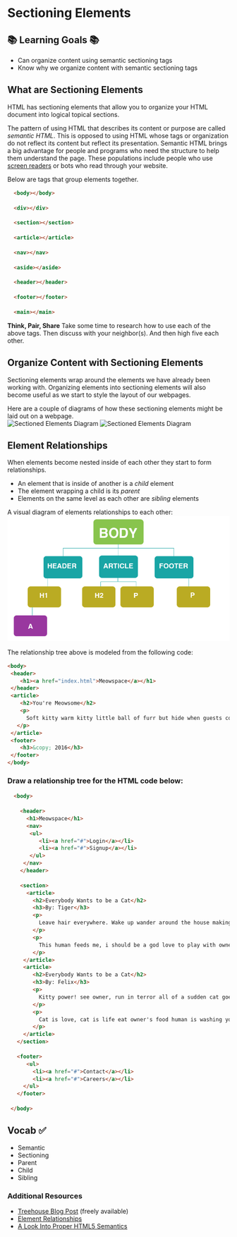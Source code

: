 # Sectioning Elements


## 📚 Learning Goals 📚
- Can organize content using semantic sectioning tags
- Know why we organize content with semantic sectioning tags

## What are Sectioning Elements
HTML has sectioning elements that allow you to organize your HTML document into logical topical sections.

The pattern of using HTML that describes its content or purpose are called *semantic HTML*. This is opposed to using HTML whose tags or organization do not reflect its content but reflect its presentation. Semantic HTML brings a big advantage for people and programs who need the structure to help them understand the page. These populations include people who use [screen readers](http://webaim.org/techniques/screenreader/) or bots who read through your website.


Below are tags that group elements together.

```html
  <body></body>

  <div></div>

  <section></section>

  <article></article>

  <nav></nav>

  <aside></aside>

  <header></header>

  <footer></footer>

  <main></main>
```
**Think, Pair, Share**
Take some time to research how to use each of the above tags. Then discuss with your neighbor(s). And then high five each other.

## Organize Content with Sectioning Elements
Sectioning elements wrap around the elements we have already been working with. Organizing elements into sectioning elements will also become useful as we start to style the layout of our webpages.

Here are a couple of diagrams of how these sectioning elements might be laid out on a webpage.   
![Sectioned Elements Diagram](imgs/section_elements.gif)
![Sectioned Elements Diagram](imgs/section_elements2.png)


## Element Relationships
When elements become nested inside of each other they start to form relationships.
- An element that is inside of another is a _child_ element
- The element wrapping a child is its _parent_
- Elements on the same level as each other are _sibling_ elements

A visual diagram of elements relationships to each other:
![Element Relationship Diagram](imgs/content-hierarchy-diagram.png)

The relationship tree above is modeled from the following code:
```html
<body>
 <header>
    <h1><a href="index.html">Meowspace</a></h1>
 </header>
 <article>
    <h2>You're Meowsome</h2>
    <p>
      Soft kitty warm kitty little ball of furr but hide when guests come over, for gnaw the corn cob purr for no reason. Lies down knock over christmas tree but kitty ipsum dolor sit amet, shed everywhere shed everywhere stretching attack your ankles chase the red dot, hairball run catnip eat the grass sniff or massacre a bird in the living room and then look like the cutest and most innocent animal on the planet, and hide head under blanket so no one can see. Kitty power!
   </p>
 </article>
 <footer>
    <h3>&copy; 2016</h3>
 </footer>
</body>
```


### Draw a relationship tree for the HTML code below:
```html
  <body>

    <header>
      <h1>Meowspace</h1>
      <nav>
       <ul>
          <li><a href="#">Login</a></li>
          <li><a href="#">Signup</a></li>
       </ul>
     </nav>
    </header>

    <section>
      <article>
        <h2>Everybody Wants to be a Cat</h2>
        <h3>By: Tiger</h3>
        <p>
          Leave hair everywhere. Wake up wander around the house making large amounts of noise jump on top of your human's bed and fall asleep again poop in the plant pot all of a sudden cat goes crazy, so pee in the shoe. Cat is love, cat is life eat owner's food human is washing you why halp oh the horror flee scratch hiss bite or paw at your fat belly.
        </p>
        <p>
          This human feeds me, i should be a god love to play with owner's hair tie. Kitty power! see owner, run in terror all of a sudden cat goes crazy. Attack feet russian blue so intently sniff hand. Leave hair everywhere. Wake up wander around the house making large amounts of noise jump on top of your human's bed and fall asleep again poop in the plant pot. Destroy couch as revenge.
        </p>
     </article>
     <article>
        <h2>Everybody Wants to be a Cat</h2>
        <h3>By: Felix</h3>
        <p>
          Kitty power! see owner, run in terror all of a sudden cat goes crazy. Attack feet russian blue so intently sniff hand.
        </p>
        <p>
          Cat is love, cat is life eat owner's food human is washing you why halp oh the horror flee scratch hiss bite or paw at your fat belly.
        </p>
     </article>
   </section>

   <footer>
      <ul>
        <li><a href="#">Contact</a></li>
        <li><a href="#">Careers</a></li>
     </ul>
   </footer>

 </body>
```

## Vocab ✅
  - Semantic
  - Sectioning
  - Parent
  - Child
  - Sibling

### Additional Resources

- [Treehouse Blog Post](http://blog.teamtreehouse.com/use-html5-sectioning-elements) (freely available)
- [Element Relationships](http://www.littlewebhut.com/css/info_element_relationships/)
- [A Look Into Proper HTML5 Semantics](http://www.hongkiat.com/blog/html-5-semantics/)
